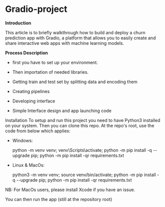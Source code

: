 # Gradio-project
**Introduction**

This article is to briefly walkthrough how to build and deploy a churn prediction app with Gradio, a platform that allows you to easily create and share interactive web apps with machine learning models.

**Process Description**

+ first you have to set up your environment.

+ Then importation of needed libraries.

+ Getting train and test set by splitting data and encoding them

+ Creating pipelines

+ Developing interface

+ Simple Interface design and app launching code



Installation
To setup and run this project you need to have Python3 installed on your system. Then you can clone this repo. At the repo's root, use the code from below which applies:

+ Windows:

   python -m venv venv; venv\Scripts\activate; python -m pip install -q --upgrade pip; python -m pip install -qr requirements.txt  
  
+ Linux & MacOs:

  python3 -m venv venv; source venv/bin/activate; python -m pip install -q --upgrade pip; python -m pip install -qr requirements.txt
  
NB: For MacOs users, please install Xcode if you have an issue.

You can then run the app (still at the repository root)
